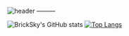 ![header](https://capsule-render.vercel.app/api?type=waving&color=gradient&customColorList=1&height=280&section=header&text=Hello%20I'm%20BrickSky👋&fontSize=70&animation=fadeIn&fontAlignY=38&desc=bin&#61;&#61;null&descAlignY=51&descAlign=62)
———
<div aligen=center>
  
![BrickSky's GitHub stats](https://github-readme-stats.vercel.app/api?username=bricksky&theme=onedark&show_icons=true&card_width=450)
[![Top Langs](https://github-readme-stats.vercel.app/api/top-langs/?username=bricksky&layout=compact&theme=onedark&card_width=300)](https://github.com/bricksky/bricksky)

</div>
